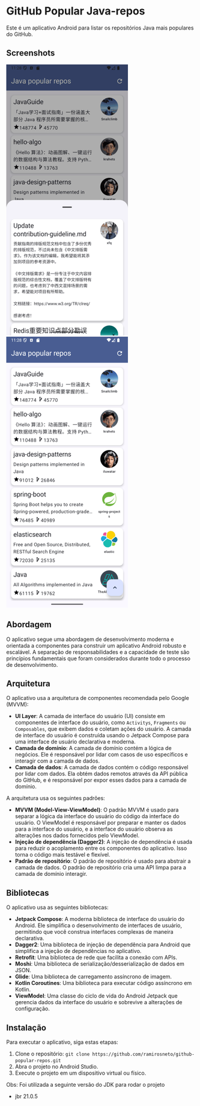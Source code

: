 # GitHub Popular Java-repos

Este é um aplicativo Android para listar os repositórios Java mais populares do GitHub.

## Screenshots

![screen1.png](readme-imgs/screen1.png)
![screen2.png](readme-imgs/screen2.png)

## Abordagem

O aplicativo segue uma abordagem de desenvolvimento moderna e orientada a componentes para construir
um aplicativo Android robusto e escalável. A separação de responsabilidades e a capacidade de teste
são princípios fundamentais que foram considerados durante todo o processo de desenvolvimento.

## Arquitetura

O aplicativo usa a arquitetura de componentes recomendada pelo Google (MVVM):

* **UI Layer**: A camada de interface do usuário (UI) consiste em componentes de interface do
  usuário, como `Activitys`, `Fragments` ou `Composables`, que exibem dados e coletam ações do
  usuário. A camada de interface do usuário é construída usando o Jetpack Compose para uma interface
  de usuário declarativa e moderna.
* **Camada de domínio**: A camada de domínio contém a lógica de negócios. Ele é responsável por
  lidar com casos de uso específicos e interagir com a camada de dados.
* **Camada de dados**: A camada de dados contém o código responsável por lidar com dados. Ela obtém 
  dados remotos através da API pública do GitHub, e é responsável por expor
  esses dados para a camada de domínio.

A arquitetura usa os seguintes padrões:

* **MVVM (Model-View-ViewModel)**: O padrão MVVM é usado para separar a lógica da interface do
  usuário do código da interface do usuário. O ViewModel é responsável por preparar e manter os
  dados para a interface do usuário, e a interface do usuário observa as alterações nos dados
  fornecidos pelo ViewModel.
* **Injeção de dependência (Dagger2)**: A injeção de dependência é usada para reduzir o acoplamento entre os
  componentes do aplicativo. Isso torna o código mais testável e flexível.
* **Padrão de repositório**: O padrão de repositório é usado para abstrair a camada de dados. O
  padrão de repositório cria uma API limpa para a camada de domínio interagir.

## Bibliotecas

O aplicativo usa as seguintes bibliotecas:

* **Jetpack Compose**: A moderna biblioteca de interface do usuário do Android. Ele simplifica o
  desenvolvimento de interfaces de usuário, permitindo que você construa interfaces complexas de
  maneira declarativa.
* **Dagger2**: Uma biblioteca de injeção de dependência para Android que simplifica a injeção de
  dependências no aplicativo.
* **Retrofit**: Uma biblioteca de rede que facilita a conexão com APIs.
* **Moshi**: Uma biblioteca de serialização/desserialização de dados em JSON.
* **Glide**: Uma biblioteca de carregamento assíncrono de imagem.
* **Kotlin Coroutines**: Uma biblioteca para executar código assíncrono em Kotlin.
* **ViewModel**: Uma classe do ciclo de vida do Android Jetpack que gerencia dados da interface do
  usuário e sobrevive a alterações de configuração.

## Instalação

Para executar o aplicativo, siga estas etapas:

1. Clone o repositório: `git clone https://github.com/ramirosneto/github-popular-repos.git`
2. Abra o projeto no Android Studio.
3. Execute o projeto em um dispositivo virtual ou físico.

Obs: Foi utilizada a seguinte versão do JDK para rodar o projeto
- jbr 21.0.5